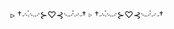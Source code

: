 <!-- # 💫 About Me: -->

▹     †𝆤࿙๋࿙࿚⊱♡⊰࿙࿚๋࿚𝆤†     ▹     †𝆤࿙๋࿙࿚⊱♡⊰࿙࿚๋࿚𝆤†

<!-- Proudly created with GPRM ( https://gprm.itsvg.in ) -->
